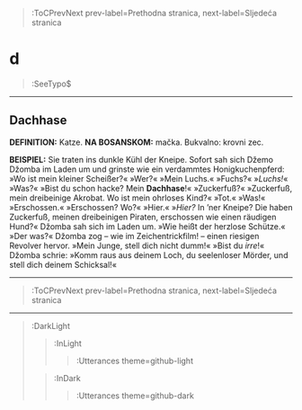> :ToCPrevNext prev-label=Prethodna stranica, next-label=Sljedeća stranica

# d

> :SeeTypo$

****

## Dachhase

__DEFINITION:__ Katze. __NA BOSANSKOM:__ mačka. Bukvalno: krovni zec.

__BEISPIEL:__ Sie traten ins dunkle Kühl der Kneipe. Sofort sah sich Džemo Džomba im Laden um und grinste wie ein verdammtes Honigkuchenpferd: »Wo ist mein kleiner Scheißer?« »Wer?« »Mein Luchs.« »Fuchs?« »*Luchs!*« »Was?« »Bist du schon hacke? Mein __Dachhase__!« »Zuckerfuß?« »Zuckerfuß, mein dreibeinige Akrobat. Wo ist mein ohrloses Kind?« »Tot.« »Was!« »Erschossen.« »Erschossen? Wo?« »Hier.« »_Hier?_ In ’ner Kneipe? Die haben Zuckerfuß, meinen dreibeinigen Piraten, erschossen wie einen räudigen Hund?« Džomba sah sich im Laden um. »Wie heißt der herzlose Schütze.« »Der was?« Džomba zog – wie im Zeichentrickfilm! – einen riesigen Revolver hervor. »Mein Junge, stell dich nicht dumm!« »Bist du _irre_!« Džomba schrie: »Komm raus aus deinem Loch, du seelenloser Mörder, und stell dich deinem Schicksal!«


****

> :ToCPrevNext prev-label=Prethodna stranica, next-label=Sljedeća stranica

****

> :DarkLight
> > :InLight
> >
> > > :Utterances theme=github-light
>
> > :InDark
> >
> > > :Utterances theme=github-dark